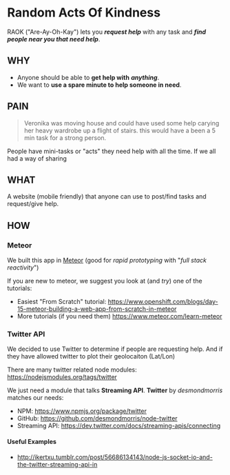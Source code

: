 # Random Acts Of Kindness

RAOK ("Are-Ay-Oh-Kay") lets you ***request help*** with any task 
and ***find people near you that need help***.

## WHY 

- Anyone should be able to **get help with** ***anything***.
- We want to **use a spare minute to help someone in need**.

## PAIN

> Veronika was moving house and could have used some help
> carying her heavy wardrobe up a flight of stairs.
> this would have a been a 5 min task for a strong person.

People have mini-tasks or "acts" they need help with all the time.
If we all had a way of sharing 

## WHAT 

A website (mobile friendly) that anyone can use to post/find tasks and request/give help.


## HOW

### Meteor

We built this app in [Meteor](https://www.meteor.com/) 
(good for *rapid prototyping* with "*full stack reactivity*")

If you are new to meteor, we suggest you look at (and *try*) one of the tutorials:
- Easiest "From Scratch" tutorial: https://www.openshift.com/blogs/day-15-meteor-building-a-web-app-from-scratch-in-meteor
- More tutorials (if you need them) https://www.meteor.com/learn-meteor

### Twitter API

We decided to use Twitter to determine if people are requesting help.
And if they have allowed twitter to plot their geolocaiton (Lat/Lon)

There are many twitter related node modules: 
https://nodejsmodules.org/tags/twitter

We just need a module that talks **Streaming API**.
**Twitter** by *desmondmorris* matches our needs:
- NPM: https://www.npmjs.org/package/twitter
- GitHub: https://github.com/desmondmorris/node-twitter
- Streaming API: https://dev.twitter.com/docs/streaming-apis/connecting

#### Useful Examples

- http://ikertxu.tumblr.com/post/56686134143/node-js-socket-io-and-the-twitter-streaming-api-in
